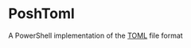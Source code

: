 # PoshToml
A PowerShell implementation of the [TOML](https://github.com/toml-lang/toml) file format
